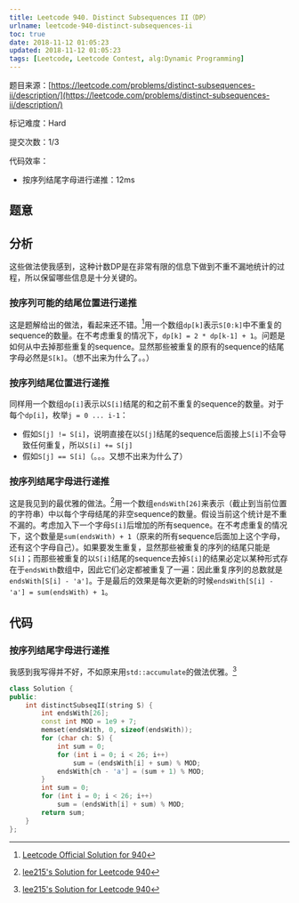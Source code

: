 ```yaml
---
title: Leetcode 940. Distinct Subsequences II（DP）
urlname: leetcode-940-distinct-subsequences-ii
toc: true
date: 2018-11-12 01:05:23
updated: 2018-11-12 01:05:23
tags: [Leetcode, Leetcode Contest, alg:Dynamic Programming]
---
```


题目来源：[https://leetcode.com/problems/distinct-subsequences-ii/description/](https://leetcode.com/problems/distinct-subsequences-ii/description/)

标记难度：Hard

提交次数：1/3

代码效率：

* 按序列结尾字母进行递推：12ms

## 题意

## 分析

这些做法使我感到，这种计数DP是在非常有限的信息下做到不重不漏地统计的过程，所以保留哪些信息是十分关键的。

### 按序列可能的结尾位置进行递推

这是题解给出的做法，看起来还不错。[^solution]用一个数组`dp[k]`表示`S[0:k]`中不重复的sequence的数量。在不考虑重复的情况下，`dp[k] = 2 * dp[k-1] + 1`。问题是如何从中去掉那些重复的sequence。显然那些被重复的原有的sequence的结尾字母必然是`S[k]`。（想不出来为什么了。。）

[^solution]: [Leetcode Official Solution for 940](https://leetcode.com/problems/distinct-subsequences-ii/solution/)

### 按序列结尾位置进行递推

同样用一个数组`dp[i]`表示以`S[i]`结尾的和之前不重复的sequence的数量。对于每个`dp[i]`，枚举`j = 0 ... i-1`：

* 假如`S[j] != S[i]`，说明直接在以`S[j]`结尾的sequence后面接上`S[i]`不会导致任何重复，所以`S[i] += S[j]`
* 假如`S[j] == S[i]`（。。。又想不出来为什么了）

### 按序列结尾字母进行递推

这是我见到的最优雅的做法。[^lee215]用一个数组`endsWith[26]`来表示（截止到当前位置的字符串）中以每个字母结尾的非空sequence的数量。假设当前这个统计是不重不漏的。考虑加入下一个字母`S[i]`后增加的所有sequence。在不考虑重复的情况下，这个数量是`sum(endsWith) + 1`（原来的所有sequence后面加上这个字母，还有这个字母自己）。如果要发生重复，显然那些被重复的序列的结尾只能是`S[i]`；而那些被重复的以`S[i]`结尾的sequence去掉`S[i]`的结果必定以某种形式存在于`endsWith`数组中，因此它们必定都被重复了一遍：因此重复序列的总数就是`endsWith[S[i] - 'a']`。于是最后的效果是每次更新的时候`endsWith[S[i] - 'a'] = sum(endsWith) + 1`。

[^lee215]: [lee215's Solution for Leetcode 940](https://www.jianshu.com/p/02501f516437)

## 代码

### 按序列结尾字母进行递推

我感到我写得并不好，不如原来用`std::accumulate`的做法优雅。[^lee215]

```cpp
class Solution {
public:
    int distinctSubseqII(string S) {
        int endsWith[26];
        const int MOD = 1e9 + 7;
        memset(endsWith, 0, sizeof(endsWith));
        for (char ch: S) {
            int sum = 0;
            for (int i = 0; i < 26; i++)
                sum = (endsWith[i] + sum) % MOD;
            endsWith[ch - 'a'] = (sum + 1) % MOD;
        }
        int sum = 0;
        for (int i = 0; i < 26; i++)
            sum = (endsWith[i] + sum) % MOD;
        return sum;
    }
};
```
